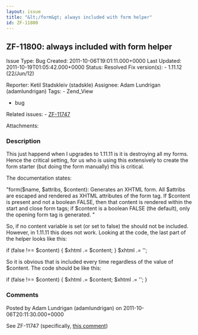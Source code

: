 ```yaml
---
layout: issue
title: "&lt;/form&gt; always included with form helper"
id: ZF-11800
---
```


ZF-11800: </form> always included with form helper
--------------------------------------------------

 Issue Type: Bug Created: 2011-10-06T19:01:11.000+0000 Last Updated: 2011-10-19T01:05:42.000+0000 Status: Resolved Fix version(s): - 1.11.12 (22/Jun/12)
 
 Reporter:  Ketil Stadskleiv (stadskle)  Assignee:  Adam Lundrigan (adamlundrigan)  Tags: - Zend\_View
- bug
 
 Related issues: - [ZF-11747](/issues/browse/ZF-11747)
 
 Attachments: 
### Description

This just happend when I upgrades to 1.11.11 is it is destroying all my forms. Hence the critical setting, for us who is using this extensively to create the form starter (but doing the form manually) this is critical.

The documentation states:

"form($name, $attribs, $content): Generates an XHTML form. All $attribs are escaped and rendered as XHTML attributes of the form tag. If $content is present and not a boolean FALSE, then that content is rendered within the start and close form tags; if $content is a boolean FALSE (the default), only the opening form tag is generated. "

So, if no content variable is set (or set to false) the should not be included. However, in 1.11.11 this does not work. Looking at the code, the last part of the helper looks like this:

if (false !== $content) { $xhtml .= $content; } $xhtml .= '';

So it is obvious that is included every time regardless of the value of $content. The code should be like this:

if (false !== $content) { $xhtml .= $content; $xhtml .= ''; }

 

 

### Comments

Posted by Adam Lundrigan (adamlundrigan) on 2011-10-06T20:11:30.000+0000

See ZF-11747 (specifically, [this comment](http://framework.zend.com/issues/browse/ZF-11747?focusedCommentId=48602&page=com.atlassian.jira.plugin.system.issuetabpanels:comment-tabpanel#comment-48602))

 

 